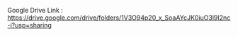 Google Drive Link : https://drive.google.com/drive/folders/1V3O94p20_x_SoaAYcJK0iuO3l9I2nc-i?usp=sharing
